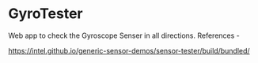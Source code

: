 # GyroTester
Web app to check the Gyroscope Senser in all directions.
References -

https://intel.github.io/generic-sensor-demos/sensor-tester/build/bundled/
